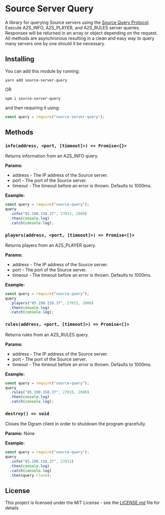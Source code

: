 # Source Server Query

A library for querying Source servers using the [Source Query Protocol](https://developer.valvesoftware.com/wiki/Server_queries). Execute A2S_INFO, A2S_PLAYER, and A2S_RULES server queries. Responses will be returned in an array or object depending on the request. All methods are asynchronous resulting in a clean and easy way to query many servers one by one should it be necessary.

## Installing

You can add this module by running:

```
yarn add source-server-query
```

OR

```
npm i source-server-query
```

and then requiring it using:

```javascript
const query = require("source-server-query");
```

## Methods

### `info(address, <port, [timeout]>) => Promise<{}>`

Returns information from an A2S_INFO query.

**Params:**

* address - The IP address of the Source server.
* port - The port of the Source server.
* timeout - The timeout before an error is thrown. Defaults to 1000ms.

**Example:**

```javascript
const query = require("source-query");
query
  .info("85.190.158.37", 27015, 2000)
  .then(console.log)
  .catch(console.log);
```

### `players(address, <port, [timeout]>) => Promise<[]>`

Returns players from an A2S_PLAYER query.

**Params:**

* address - The IP address of the Source server.
* port - The port of the Source server.
* timeout - The timeout before an error is thrown. Defaults to 1000ms.

**Example:**

```javascript
const query = require("source-query");
query
  .players("85.190.158.37", 27015, 2000)
  .then(console.log)
  .catch(console.log);
```

### `rules(address, <port, [timeout]>) => Promise<[]>`

Returns rules from an A2S_RULES query.

**Params:**

* address - The IP address of the Source server.
* port - The port of the Source server.
* timeout - The timeout before an error is thrown. Defaults to 1000ms.

**Example:**

```javascript
const query = require("source-query");
query
  .rules("85.190.158.37", 27015, 2000)
  .then(console.log)
  .catch(console.log);
```

### `destroy() => void`

Closes the Dgram client in order to shutdown the program gracefully.

**Params:** None

**Example:**

```javascript
const query = require("source-query");
query
  .info("85.190.158.37", 27015)
  .then(console.log)
  .catch(console.log)
  .then(query.close);
```

## License

This project is licensed under the MIT License - see the [LICENSE.md](LICENSE.md) file for details
